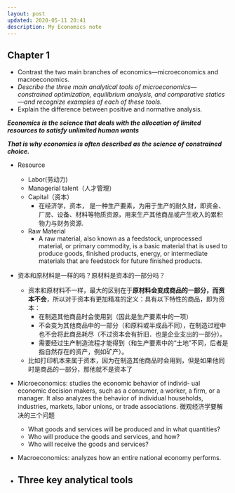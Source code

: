 ```yaml
---
layout: post
updated: 2020-05-11 20:41
description: My Economics note
---
```

## Chapter 1
- Contrast the two main branches of economics—microeconomics and macroeconomics.
- *Describe the three main analytical tools of microeconomics—constrained optimization, equilibrium analysis, and comparative statics—and recognize examples of each of these tools.*
- Explain the difference between positive and normative analysis.

***Economics is the science that deals with the allocation of limited resources to satisfy unlimited human wants***

***That is why economics is often described as the science of constrained choice.***

- Resource
	- Labor(劳动力)
	- Managerial talent（人才管理）
	- Capital（资本）
		- 在经济学，资本， 是一种生产要素，为用于生产的耐久财，即资金、厂房、设备、材料等物质资源，用来生产其他商品或产生收入的累积物力与财务资源.
	- Raw Material
		- A raw material, also known as a feedstock, unprocessed material, or primary commodity, is a basic material that is used to produce goods, finished products, energy, or intermediate materials that are feedstock for future finished products. 

- 资本和原材料是一样的吗？原材料是资本的一部分吗？
	- 资本和原材料不一样，最大的区别在于**原材料会变成商品的一部分，而资本不会**，所以对于资本有更加精准的定义：具有以下特性的商品，即为资本：
		- 在制造其他商品时会使用到（因此是生产要素中的一项）
		- 不会变为其他商品中的一部分（和原料或半成品不同），在制造过程中也不会将此商品耗尽（不过资本会有折旧．也是企业支出的一部分）。
		- 需要经过生产制造流程才能得到（和生产要素中的“土地”不同，后者是指自然存在的资产，例如矿产）。 
	- 比如打印机本来属于资本，因为在制造其他商品时会用到，但是如果他同时是商品的一部分，那他就不是资本了

- Microeconomics: studies the economic behavior of individ- ual economic decision makers, such as a consumer, a worker, a firm, or a manager. It also analyzes the behavior of individual households, industries, markets, labor unions, or trade associations. 微观经济学要解决的三个问题
	- What goods and services will be produced and in what quantities?
	- Who will produce the goods and services, and how?
	- Who will receive the goods and services?
- Macroeconomics: analyzes how an entire national economy performs.

- Three key analytical tools
	- 
